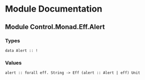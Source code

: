 # Module Documentation

## Module Control.Monad.Eff.Alert

### Types


    data Alert :: !


### Values


    alert :: forall eff. String -> Eff (alert :: Alert | eff) Unit